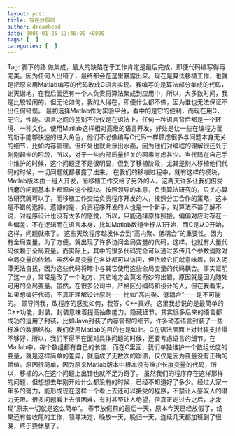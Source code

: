 ```yaml
---
layout: post
title: 写在放假前
author: dreamhead
date: 2006-01-25 13:46:00 +0800
tags: [  ]
categories: [  ]
---
```


Tag: 脚下的路 做集成，最大的缺陷在于工作肯定是最后完成，即便代码编写得再完美。因为任何人出错了，最终都会在这里暴露出来。现在是算法移植工作，也就是把原来用Matlab编写的代码改成C语言实现。我编写的是算法部分集成的代码，谢天谢地，在我后面还有一个人负责将算法集成到应用中，所以，大多数时间，我是比较轻闲的，但无论如何，我的人得在，即便什么都不做，因为谁也无法保证不出任何错误。 最初选择Matlab作为实验平台，看中的是它的便利，而现在用C，无它，性能。语言之间的差别不仅仅是在语法上。任何一种语言背后都是一个环境、一种文化。使用Matlab这样相对高级的语言开发，好处是让一些在编程方面的新手能够快速的进入角色，他们不必像编写C代码一样顾虑很多与问题本身无关的细节，比如内存管理。但坏处也就此浮出水面，因为他们对编程的理解很还处于刚刚起步的阶段，所以，对于一些内部质量相关的因素考虑甚少。当代码在自己手中维护的时候，这个问题还不是很明显，但到了移植阶段，尤其是别人移植他们代码的时候，一切问题就都暴露了出来。 在我们的移植过程中，就有这样的模块，Matlab版本由一组人开发，而移植工作交给了另外的人。这两天许多让我们倍受折磨的问题基本上都源自这个模块。按照领导的本意，负责算法研究的，只关心算法研究就可以了，而移植工作交给负责程序开发的人，按照分工合作的策略，这本是不错的选择。遗憾的是，负责程序开发的人也是一个新手，对算法不甚了解不说，对程序设计也没有太多的感觉，所以，只能选择原样照搬。偏偏对应时存在一些偏差，不在逻辑而在语言本身，比如Matlab数组坐标从1开始，而C是从0开始，这样，问题就来了。 这些天改程序越发体会到“高内聚、低耦合”的重要性。因为有全局变量，为了方便，就出现了许多访问全局变量的代码，这样，也就有大量代码依赖于全局变量，而实际上，其中的很多代码完全可以通过多传几个参数消除对全局变量的依赖。虽然全局变量在各处都可以访问，但依赖它们就意味着，陷入泥潭无法自拔，因为这些代码将暗中与其它使用这些全局变量的代码耦合。事实证明了这一点，常常是改了一个地方，其它地方会莫名奇妙的出错，原因就是因为随处可用的全局变量。虽然，在很多公司中，严格区分编码和设计的人，但在我看来，如果想编好代码，不真正理解设计原则——比如“高内聚、低耦合”——是不可能的。 领导问我，改程序的感觉如何，我答，C++真好。这里我想说的是最简单的C++功能，封装。封装意味着提高抽象能力，隐藏细节。其实很多后来的语言都成功的运用了封装，比如Java封装了内存管理的细节，许多动态语言封装了一些标准的数据结构。我们使用Matlab的目的也是如此。C在语法层面上对封装支持得不够好，所以，我们不得不在面对具体问题的时候，还要考虑语言的细节。在Matlab中，每个数组都有自己的长度，而在C里面，我们单独维护一个数组长度的变量，就是这样简单的差异，就造成了无数次的崩溃，仅仅是因为变量没有正确的赋值。原因很简单，因为原来Matlab版本中根本没有维护长度变量的代码，所以，移植的人在这个问题上出错也就不足为奇了。 虽然我们的程序存在这样那样的问题，但想想去年刚开始什么都没有的时候，已经不知道好了多少。经过大家一年多的努力，能形成现在这样一个看上去还可以接受的程序，不禁让人感叹人的潜力无限。很多问题看上去很困难，有时甚至让人绝望，但真正走过去之后，才发现“原来一切就是这么简单”。 春节放假前的最后一天，原本今天已经放假了，结果还有些收尾的工作，领导决定，晚放一天，晚归一天。连续几天都加班到了很晚，终于要休息了。


